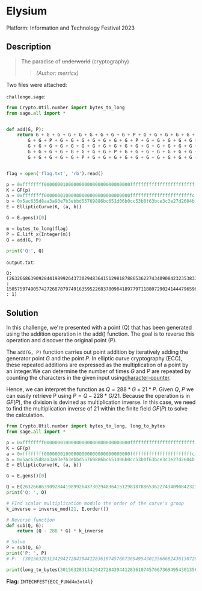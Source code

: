 # Elysium

Platform: Information and Technology Festival 2023

## Description

> The paradise of ~~underworld~~ (cryptography)
> >*(Author: merricx)*

Two files were attached:

`challenge.sage`:

```python
from Crypto.Util.number import bytes_to_long
from sage.all import *


def add(G, P):
    return G + G + G + G + G + G + G + G + G + P + G + G + G + G + G + G + G + G + G + G + G + G + P + G + G + G + P + G + G + G + G + G + G + G + G + G + G + G + G + P + G + G + G + G + G + G + G + G + G + G + G + P + G + G + G + G + G + P + P + G + G + G + G + G + G + G + G + G + G + P + G + G + G + G + G + G + G + G + G + G + G + G + G + G + G + G + G + G + G + G + G + G + G + G + G + G + G + G + G + G + G + G + G + G + G + G + G + G + G + G + G + G + G + G + G + G + G + G + P + G + G + G + G + G + G + G + G + G + G + P + G + G + G + G + G + G + G + G + G + G + G + G + P + G + G + G + G + G + G + G + G + G + G + \
        G + G + P + G + G + G + G + G + G + G + P + G + G + G + G + G + G + G + G + G + G + G + G + G + G + G + G + G + G + G + G + P + G + G + G + G + G + G + G + G + G + G + G + G + G + G + P + G + G + G + G + G + G + G + P + G + G + P + G + G + G + G + G + G + G + P + G + G + G + G + G + G + G + G + G + G + G + G + \
        G + G + G + G + G + G + G + G + G + G + G + G + G + G + G + G + G + G + G + G + G + G + G + G + G + G + G + G + G + G + G + G + G + G + G + G + G + G + G + \
        G + G + G + G + G + G + G + G + P + G + G + G + G + G + G + G + G + G + G + G + \
        G + G + G + G + G + P + G + G + G + G + G + G + G + G + G + G + P + G + G


flag = open('flag.txt', 'rb').read()

p = 0xffffffff00000001000000000000000000000000ffffffffffffffffffffffff
K = GF(p)
a = 0xffffffff00000001000000000000000000000000fffffffffffffffffffffffc
b = 0x5ac635d8aa3a93e7b3ebbd55769886bc651d06b0cc53b0f63bce3c3e27d2604b
E = EllipticCurve(K, (a, b))

G = E.gens()[0]

m = bytes_to_long(flag)
P = E.lift_x(Integer(m))
Q = add(G, P)

print('Q:', Q)
```

`output.txt`:

```text
Q: (26326686390928441989926437302948364151298187886536227434090842323538336764500 : 15057597490574272687879749163595226837809841897797118807290241444796596563842 : 1)
```

## Solution

In this challenge, we're presented with a point (Q) that has been generated using the addition operation in the add() function. The goal is to reverse this operation and discover the original point (P).

The `add(G, P)` function carries out point addition by iteratively adding the generator point $G$ and the point $P$. In elliptic curve cryptography (ECC), these repeated additions are expressed as the multiplication of a point by an integer.We can determine the number of times $G$ and $P$ are repeated by counting the characters in the given input using[character-counter](https://wordcounter.net/character-count).
<!-- This code section is a work in progress - TODO: Add image -->

Hence, we can interpret the function as $Q = 288*G + 21*P$. Given $Q$, $P$ we can easily retrieve P using $P = Q - 228*G / 21$.
Because the operation is in $GF(P)$, the division is devined as multiplication inverse. In this case, we need to find the multiplication inverse of 21 within the finite field $GF(P)$ to solve the calculation.

```python
from Crypto.Util.number import bytes_to_long, long_to_bytes
from sage.all import *

p = 0xffffffff00000001000000000000000000000000ffffffffffffffffffffffff
K = GF(p)
a = 0xffffffff00000001000000000000000000000000fffffffffffffffffffffffc
b = 0x5ac635d8aa3a93e7b3ebbd55769886bc651d06b0cc53b0f63bce3c3e27d2604b
E = EllipticCurve(K, (a, b))

G = E.gens()[0]

Q = E(26326686390928441989926437302948364151298187886536227434090842323538336764500, 15057597490574272687879749163595226837809841897797118807290241444796596563842)
print('Q: ', Q)

# FInd scalar multiplication modulo the order of the curve's group
k_inverse = inverse_mod(21, E.order())

# Reverse function
def sub(Q, G):
    return (Q - 288 * G) * k_inverse

# Solve
P = sub(Q, G)
print('P: ', P)
# P:  (30156328313429427284394412836107457667369495430135666824361307261 : 10603528671921342255505831100941791652056909983808240029625305925470899416192 : 1)

print(long_to_bytes(30156328313429427284394412836107457667369495430135666824361307261 ))
```

**Flag:** `INTECHFEST{ECC_FUNd4m3nt4l}`

